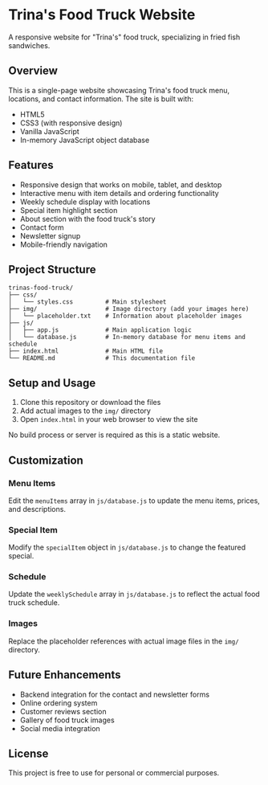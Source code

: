 # Trina's Food Truck Website

A responsive website for "Trina's" food truck, specializing in fried fish sandwiches.

## Overview

This is a single-page website showcasing Trina's food truck menu, locations, and contact information. The site is built with:

- HTML5
- CSS3 (with responsive design)
- Vanilla JavaScript
- In-memory JavaScript object database

## Features

- Responsive design that works on mobile, tablet, and desktop
- Interactive menu with item details and ordering functionality
- Weekly schedule display with locations
- Special item highlight section
- About section with the food truck's story
- Contact form
- Newsletter signup
- Mobile-friendly navigation

## Project Structure

```
trinas-food-truck/
├── css/
│   └── styles.css         # Main stylesheet
├── img/                   # Image directory (add your images here)
│   └── placeholder.txt    # Information about placeholder images
├── js/
│   ├── app.js             # Main application logic
│   └── database.js        # In-memory database for menu items and schedule
├── index.html             # Main HTML file
└── README.md              # This documentation file
```

## Setup and Usage

1. Clone this repository or download the files
2. Add actual images to the `img/` directory
3. Open `index.html` in your web browser to view the site

No build process or server is required as this is a static website.

## Customization

### Menu Items

Edit the `menuItems` array in `js/database.js` to update the menu items, prices, and descriptions.

### Special Item

Modify the `specialItem` object in `js/database.js` to change the featured special.

### Schedule

Update the `weeklySchedule` array in `js/database.js` to reflect the actual food truck schedule.

### Images

Replace the placeholder references with actual image files in the `img/` directory.

## Future Enhancements

- Backend integration for the contact and newsletter forms
- Online ordering system
- Customer reviews section
- Gallery of food truck images
- Social media integration

## License

This project is free to use for personal or commercial purposes.